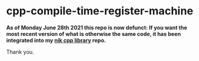 # cpp-compile-time-register-machine

**As of Monday June 28th 2021 this repo is now defunct: If you want the most recent version
of what is otherwise the same code, it has been integrated into my
[nik cpp library](https://github.com/Daniel-Nikpayuk/nik-cpp-library) repo.**

Thank you.
